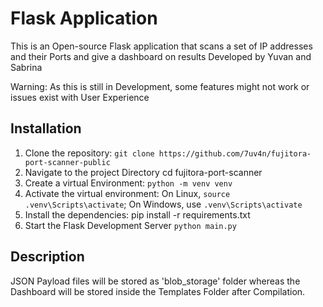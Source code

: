 # Flask Application

This is an Open-source Flask application that scans a set of IP addresses and their Ports and give a dashboard on results
Developed by Yuvan and Sabrina

Warning: As this is still in Development, some features might not work or issues exist with User Experience

## Installation

1. Clone the repository:
   ```git clone https://github.com/7uv4n/fujitora-port-scanner-public```
2. Navigate to the project Directory
    cd fujitora-port-scanner
3. Create a virtual Environment:
    ```python -m venv venv```  
4. Activate the virtual environment:
    On Linux, ```source .venv\Scripts\activate```; On Windows, use ```.venv\Scripts\activate```
5. Install the dependencies:
    pip install -r requirements.txt
6. Start the Flask Development Server
    ```python main.py```

## Description

JSON Payload files will be stored as 'blob_storage' folder whereas the Dashboard will be stored inside the Templates Folder after Compilation. 